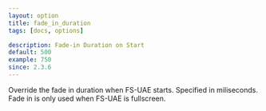 ```yaml
---
layout: option
title: fade_in_duration
tags: [docs, options]

description: Fade-in Duration on Start
default: 500
example: 750
since: 2.3.6
---
```


Override the fade in duration when FS-UAE starts. Specified in miliseconds.
Fade in is only used when FS-UAE is fullscreen.
